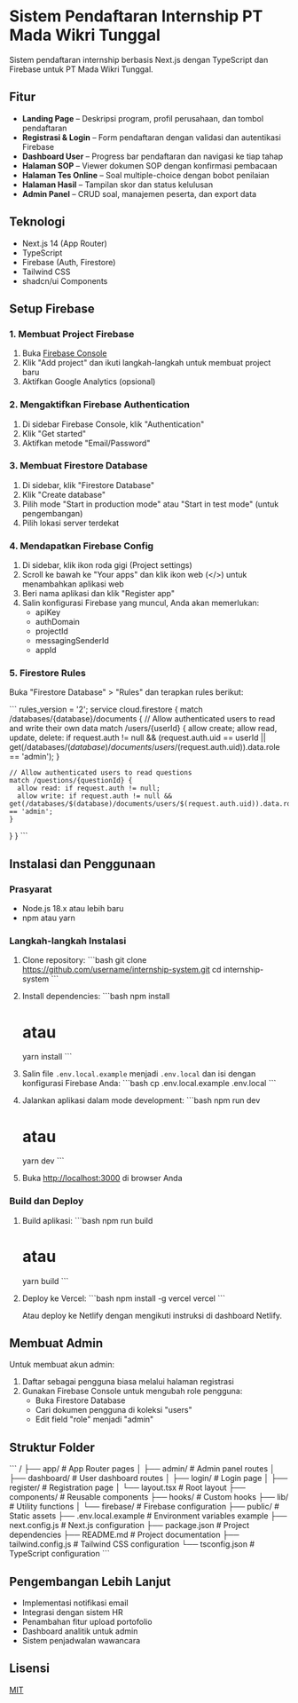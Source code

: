 # Sistem Pendaftaran Internship PT Mada Wikri Tunggal

Sistem pendaftaran internship berbasis Next.js dengan TypeScript dan Firebase untuk PT Mada Wikri Tunggal.

## Fitur

- **Landing Page** – Deskripsi program, profil perusahaan, dan tombol pendaftaran
- **Registrasi & Login** – Form pendaftaran dengan validasi dan autentikasi Firebase
- **Dashboard User** – Progress bar pendaftaran dan navigasi ke tiap tahap
- **Halaman SOP** – Viewer dokumen SOP dengan konfirmasi pembacaan
- **Halaman Tes Online** – Soal multiple-choice dengan bobot penilaian
- **Halaman Hasil** – Tampilan skor dan status kelulusan
- **Admin Panel** – CRUD soal, manajemen peserta, dan export data

## Teknologi

- Next.js 14 (App Router)
- TypeScript
- Firebase (Auth, Firestore)
- Tailwind CSS
- shadcn/ui Components

## Setup Firebase

### 1. Membuat Project Firebase

1. Buka [Firebase Console](https://console.firebase.google.com/)
2. Klik "Add project" dan ikuti langkah-langkah untuk membuat project baru
3. Aktifkan Google Analytics (opsional)

### 2. Mengaktifkan Firebase Authentication

1. Di sidebar Firebase Console, klik "Authentication"
2. Klik "Get started"
3. Aktifkan metode "Email/Password"

### 3. Membuat Firestore Database

1. Di sidebar, klik "Firestore Database"
2. Klik "Create database"
3. Pilih mode "Start in production mode" atau "Start in test mode" (untuk pengembangan)
4. Pilih lokasi server terdekat

### 4. Mendapatkan Firebase Config

1. Di sidebar, klik ikon roda gigi (Project settings)
2. Scroll ke bawah ke "Your apps" dan klik ikon web (</>) untuk menambahkan aplikasi web
3. Beri nama aplikasi dan klik "Register app"
4. Salin konfigurasi Firebase yang muncul, Anda akan memerlukan:
   - apiKey
   - authDomain
   - projectId
   - messagingSenderId
   - appId

### 5. Firestore Rules

Buka "Firestore Database" > "Rules" dan terapkan rules berikut:

\`\`\`
rules_version = '2';
service cloud.firestore {
  match /databases/{database}/documents {
    // Allow authenticated users to read and write their own data
    match /users/{userId} {
      allow create;
      allow read, update, delete: if request.auth != null && (request.auth.uid == userId || get(/databases/$(database)/documents/users/$(request.auth.uid)).data.role == 'admin');
    }
    
    // Allow authenticated users to read questions
    match /questions/{questionId} {
      allow read: if request.auth != null;
      allow write: if request.auth != null && get(/databases/$(database)/documents/users/$(request.auth.uid)).data.role == 'admin';
    }
  }
}
\`\`\`

## Instalasi dan Penggunaan

### Prasyarat

- Node.js 18.x atau lebih baru
- npm atau yarn

### Langkah-langkah Instalasi

1. Clone repository:
   \`\`\`bash
   git clone https://github.com/username/internship-system.git
   cd internship-system
   \`\`\`

2. Install dependencies:
   \`\`\`bash
   npm install
   # atau
   yarn install
   \`\`\`

3. Salin file `.env.local.example` menjadi `.env.local` dan isi dengan konfigurasi Firebase Anda:
   \`\`\`bash
   cp .env.local.example .env.local
   \`\`\`

4. Jalankan aplikasi dalam mode development:
   \`\`\`bash
   npm run dev
   # atau
   yarn dev
   \`\`\`

5. Buka [http://localhost:3000](http://localhost:3000) di browser Anda

### Build dan Deploy

1. Build aplikasi:
   \`\`\`bash
   npm run build
   # atau
   yarn build
   \`\`\`

2. Deploy ke Vercel:
   \`\`\`bash
   npm install -g vercel
   vercel
   \`\`\`

   Atau deploy ke Netlify dengan mengikuti instruksi di dashboard Netlify.

## Membuat Admin

Untuk membuat akun admin:

1. Daftar sebagai pengguna biasa melalui halaman registrasi
2. Gunakan Firebase Console untuk mengubah role pengguna:
   - Buka Firestore Database
   - Cari dokumen pengguna di koleksi "users"
   - Edit field "role" menjadi "admin"

## Struktur Folder

\`\`\`
/
├── app/                    # App Router pages
│   ├── admin/              # Admin panel routes
│   ├── dashboard/          # User dashboard routes
│   ├── login/              # Login page
│   ├── register/           # Registration page
│   └── layout.tsx          # Root layout
├── components/             # Reusable components
├── hooks/                  # Custom hooks
├── lib/                    # Utility functions
│   └── firebase/           # Firebase configuration
├── public/                 # Static assets
├── .env.local.example      # Environment variables example
├── next.config.js          # Next.js configuration
├── package.json            # Project dependencies
├── README.md               # Project documentation
├── tailwind.config.js      # Tailwind CSS configuration
└── tsconfig.json           # TypeScript configuration
\`\`\`

## Pengembangan Lebih Lanjut

- Implementasi notifikasi email
- Integrasi dengan sistem HR
- Penambahan fitur upload portofolio
- Dashboard analitik untuk admin
- Sistem penjadwalan wawancara

## Lisensi

[MIT](LICENSE)
